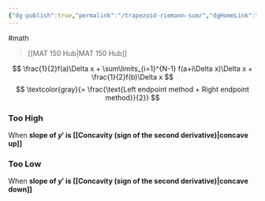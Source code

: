 ```yaml
---
{"dg-publish":true,"permalink":"/trapezoid-riemann-sum/","dgHomeLink":true,"dgPassFrontmatter":false}
---
```


#math 
> [[MAT 150 Hub|MAT 150 Hub]]

<style>
.container {font-family: sans-serif; text-align: center;}
.button-wrapper button {z-index: 1;height: 40px; width: 100px; margin: 10px;padding: 5px;}
.excalidraw .App-menu_top .buttonList { display: flex;}
.excalidraw-wrapper { height: 800px; margin: 50px; position: relative;}
:root[dir="ltr"] .excalidraw .layer-ui__wrapper .zen-mode-transition.App-menu_bottom--transition-left {transform: none;}
</style><script src="https://unpkg.com/react@17/umd/react.production.min.js"></script><script src="https://unpkg.com/react-dom@17/umd/react-dom.production.min.js"></script><script type="text/javascript" src="https://unpkg.com/@excalidraw/excalidraw@0.12.0/dist/excalidraw.production.min.js"></script><div id="Reimann_Sums_2022-10-17_1106.43.excalidraw.md1"></div><script>(function(){const InitialData={"type":"excalidraw","version":2,"source":"https://excalidraw.com","elements":[{"type":"line","version":942,"versionNonce":874351315,"isDeleted":false,"id":"nu5CawWojX7lu5bc0AYEa","fillStyle":"hachure","strokeWidth":1,"strokeStyle":"solid","roughness":0,"opacity":100,"angle":0,"x":-136.5199415140677,"y":-151.36678172696423,"strokeColor":"#000000","backgroundColor":"#fa5252","width":233.57876213650516,"height":96.91645843842508,"seed":147721981,"groupIds":[],"strokeSharpness":"round","boundElements":[],"updated":1666030089980,"link":null,"locked":false,"startBinding":null,"endBinding":null,"lastCommittedPoint":null,"startArrowhead":null,"endArrowhead":null,"points":[[0,0],[121.111243089158,-24.60803539177826],[233.57876213650516,-96.91645843842508]]},{"id":"IR3tWrubx9mKvJmnqndU3","type":"line","x":-107.10229578591773,"y":-104.96364938798118,"width":54.60043982009564,"height":61.42547038931474,"angle":0,"strokeColor":"#c92a2a","backgroundColor":"#fa5252","fillStyle":"hachure","strokeWidth":1,"strokeStyle":"solid","roughness":1,"opacity":100,"groupIds":[],"strokeSharpness":"sharp","seed":1740107069,"version":239,"versionNonce":1037543795,"isDeleted":false,"boundElements":null,"updated":1666030054309,"link":null,"locked":false,"points":[[0,0],[-0.853134923225582,-52.467594375934056],[53.747304896870055,-60.57235173828439],[53.32072929915964,0.8531186510303392],[0,0]],"lastCommittedPoint":[-2.9859640951919744,0.4265593255151998],"startBinding":null,"endBinding":null,"startArrowhead":null,"endArrowhead":null},{"type":"line","version":442,"versionNonce":1395918589,"isDeleted":false,"id":"IC7vv0Ck_x_V73EiExL8C","fillStyle":"hachure","strokeWidth":1,"strokeStyle":"solid","roughness":1,"opacity":100,"angle":0,"x":-52.075312912502085,"y":-103.04410801487,"strokeColor":"#c92a2a","backgroundColor":"#fa5252","width":58.439506294122815,"height":85.73975874856103,"seed":639347613,"groupIds":[],"strokeSharpness":"sharp","boundElements":[],"updated":1666030068417,"link":null,"locked":false,"startBinding":null,"endBinding":null,"lastCommittedPoint":null,"startArrowhead":null,"endArrowhead":null,"points":[[0,0],[1.2796942487408351,-61.42548666150998],[58.439506294122815,-85.73975874856103],[56.733252719866826,-1.2797430653264286],[0,0]]},{"type":"line","version":599,"versionNonce":1769643645,"isDeleted":false,"id":"BD6aOq6CR9mmUVVHhxxla","fillStyle":"hachure","strokeWidth":1,"strokeStyle":"solid","roughness":1,"opacity":100,"angle":0,"x":6.7908015237215285,"y":-103.36404378120167,"strokeColor":"#c92a2a","backgroundColor":"#fa5252","width":56.733252719866826,"height":121.99785467198957,"seed":1810223347,"groupIds":[],"strokeSharpness":"sharp","boundElements":[],"updated":1666030080885,"link":null,"locked":false,"startBinding":null,"endBinding":null,"lastCommittedPoint":null,"startArrowhead":null,"endArrowhead":null,"points":[[0,0],[0.8531349232256318,-85.73972620417061],[56.30667712215644,-121.99785467198959],[56.733252719866826,-1.2797430653264286],[0,0]]}],"appState":{"theme":"light","viewBackgroundColor":"#ffffff","currentItemStrokeColor":"#c92a2a","currentItemBackgroundColor":"#fa5252","currentItemFillStyle":"hachure","currentItemStrokeWidth":1,"currentItemStrokeStyle":"solid","currentItemRoughness":1,"currentItemOpacity":100,"currentItemFontFamily":1,"currentItemFontSize":20,"currentItemTextAlign":"left","currentItemStrokeSharpness":"sharp","currentItemStartArrowhead":null,"currentItemEndArrowhead":"arrow","currentItemLinearStrokeSharpness":"sharp","gridSize":null,"colorPalette":{}},"files":{}};InitialData.scrollToContent=true;App=()=>{const e=React.useRef(null),t=React.useRef(null),[n,i]=React.useState({width:void 0,height:void 0});return React.useEffect(()=>{i({width:t.current.getBoundingClientRect().width,height:t.current.getBoundingClientRect().height});const e=()=>{i({width:t.current.getBoundingClientRect().width,height:t.current.getBoundingClientRect().height})};return window.addEventListener("resize",e),()=>window.removeEventListener("resize",e)},[t]),React.createElement(React.Fragment,null,React.createElement("div",{className:"excalidraw-wrapper",ref:t},React.createElement(ExcalidrawLib.Excalidraw,{ref:e,width:n.width,height:n.height,initialData:InitialData,viewModeEnabled:!0,zenModeEnabled:!0,gridModeEnabled:!1})))},excalidrawWrapper=document.getElementById("Reimann_Sums_2022-10-17_1106.43.excalidraw.md1");ReactDOM.render(React.createElement(App),excalidrawWrapper);})();</script>
$$
\frac{1}{2}f(a)\Delta x +  \sum\limits_{i=1}^{N-1} f(a+i\Delta x)\Delta x + \frac{1}{2}f(b)\Delta x
$$
$$
\textcolor{gray}{= \frac{\text{Left endpoint method + Right endpoint method}}{2}}
$$

### Too High
When **slope of $y'$ is [[Concavity (sign of the second derivative)|concave up]]**

### Too Low
When **slope of $y'$ is [[Concavity (sign of the second derivative)|concave down]]**